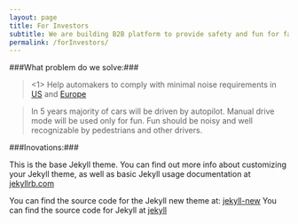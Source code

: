 ```yaml
---
layout: page
title: For Investors
subtitle: We are building B2B platform to provide safety and fun for fast growing EV market
permalink: /forInvestors/
---
```


###What problem do we solve:###
> <1> Help automakers to comply with minimal noise requirements in [US](https://www.nhtsa.gov/press-releases/nhtsa-sets-quiet-car-safety-standard-protect-pedestrians) and [Europe](https://www.unece.org/info/media/presscurrent-press-h/transport/2016/new-un-regulation-keeps-silent-cars-from-becoming-dangerous-cars/doc.html)
 
> In 5 years majority of cars will be driven by autopilot. Manual drive mode will be used only for fun. Fun should be noisy and well recognizable by pedestrians and other drivers.  

###Inovations:###

 
This is the base Jekyll theme. You can find out more info about customizing your Jekyll theme, as well as basic Jekyll usage documentation at [jekyllrb.com](http://jekyllrb.com/)

You can find the source code for the Jekyll new theme at: [jekyll-new](https://github.com/jglovier/jekyll-new)
You can find the source code for Jekyll at [jekyll](https://github.com/jekyll/jekyll)
